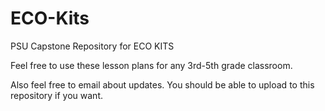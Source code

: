 # ECO-Kits
PSU Capstone Repository for ECO KITS

Feel free to use these lesson plans for any 3rd-5th grade classroom. 

Also feel free to email about updates. You should be able to upload to this repository if you want.
